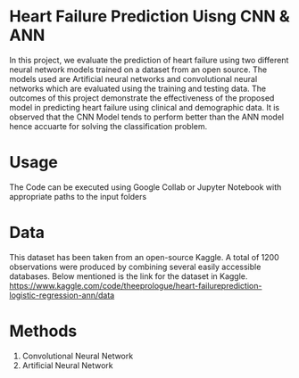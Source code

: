 # Heart Failure Prediction Uisng CNN & ANN
In this project, we evaluate the prediction of heart failure using two different neural network models trained on a dataset from an open source. The models used are Artificial neural networks and convolutional neural networks which are evaluated using the training and testing data. The outcomes of this project demonstrate the effectiveness of the proposed model in predicting heart failure using clinical and demographic data. It is observed that the CNN Model tends to perform better than the ANN model hence accuarte for solving the classification problem.

# Usage 
The Code can be executed using Google Collab or Jupyter Notebook with appropriate paths to the input folders

# Data
This dataset has been taken from an open-source Kaggle. A total of 1200 observations were produced by combining several easily accessible databases. 
Below mentioned is the link for the dataset in Kaggle.
https://www.kaggle.com/code/theeprologue/heart-failureprediction-logistic-regression-ann/data

# Methods
1. Convolutional Neural Network
2. Artificial Neural Network
